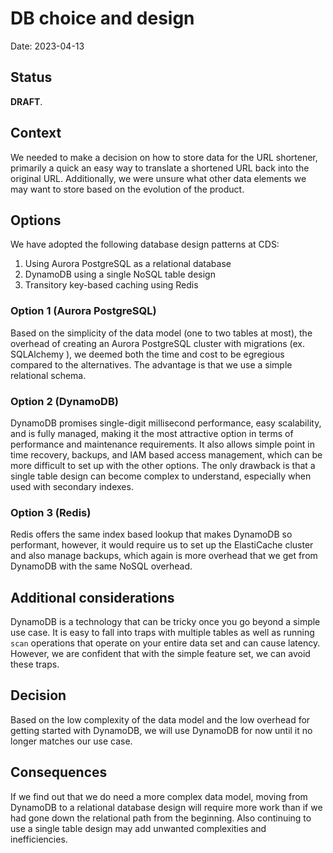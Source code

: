 # DB choice and design

Date: 2023-04-13

## Status

**DRAFT**.

## Context

We needed to make a decision on how to store data for the URL shortener, primarily a quick an easy way to translate a shortened URL back into the original URL. Additionally, we were unsure what other data elements we may want to store based on the evolution of the product.

## Options

We have adopted the following database design patterns at CDS:

1. Using Aurora PostgreSQL as a relational database
2. DynamoDB using a single NoSQL table design
3. Transitory key-based caching using Redis

### Option 1 (Aurora PostgreSQL)

Based on the simplicity of the data model (one to two tables at most), the overhead of creating an Aurora PostgreSQL cluster with migrations (ex. SQLAlchemy ), we deemed both the time and cost to be egregious compared to the alternatives. The advantage is that we use a simple relational schema.

### Option 2 (DynamoDB)

DynamoDB promises single-digit millisecond performance, easy scalability, and is fully managed, making it the most attractive option in terms of performance and maintenance requirements. It also allows simple point in time recovery, backups, and IAM based access management, which can be more difficult to set up with the other options. The only drawback is that a single table design can become complex to understand, especially when used with secondary indexes.

### Option 3 (Redis)

Redis offers the same index based lookup that makes DynamoDB so performant, however, it would require us to set up the ElastiCache cluster and also manage backups, which again is more overhead that we get from DynamoDB with the same NoSQL overhead.

## Additional considerations

DynamoDB is a technology that can be tricky once you go beyond a simple use case. It is easy to fall into traps with multiple tables as well as running `scan` operations that operate on your entire data set and can cause latency. However, we are confident that with the simple feature set, we can avoid these traps.

## Decision

Based on the low complexity of the data model and the low overhead for getting started with DynamoDB, we will use DynamoDB for now until it no longer matches our use case.

## Consequences

If we find out that we do need a more complex data model, moving from DynamoDB to a relational database design will require more work than if we had gone down the relational path from the beginning. Also continuing to use a single table design may add unwanted complexities and inefficiencies.
